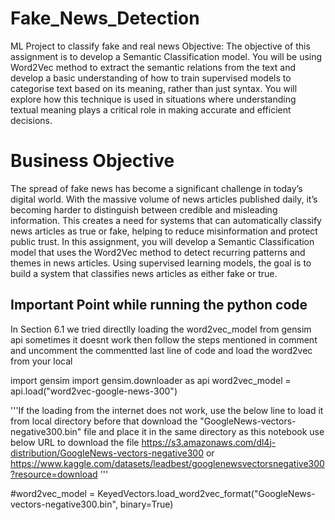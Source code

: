 # Fake_News_Detection
ML Project to classify fake and real news 
Objective:
The objective of this assignment is to develop a Semantic Classification model. You will be using Word2Vec method to extract the semantic relations from the text and develop a basic understanding of how to train supervised models to categorise text based on its meaning, rather than just syntax. You will explore how this technique is used in situations where understanding textual meaning plays a critical role in making accurate and efficient decisions.

# Business Objective

The spread of fake news has become a significant challenge in today’s digital world. With the massive volume of news articles published daily, it’s becoming harder to distinguish between credible and misleading information. This creates a need for systems that can automatically classify news articles as true or fake, helping to reduce misinformation and protect public trust.
In this assignment, you will develop a Semantic Classification model that uses the Word2Vec method to detect recurring patterns and themes in news articles. Using supervised learning models, the goal is to build a system that classifies news articles as either fake or true.

## Important Point while running the python code 

In Section 6.1 we tried directlly loading the word2vec_model from gensim api sometimes it doesnt work then follow the steps mentioned in comment and uncomment the commentted last line of code and load the word2vec from your local 

import gensim
import gensim.downloader as api
word2vec_model = api.load("word2vec-google-news-300")

'''If the loading from the internet does not work, use the below line to load it from local directory
before that download the "GoogleNews-vectors-negative300.bin" file and place it in the same directory as this notebook
use below URL to download the file
https://s3.amazonaws.com/dl4j-distribution/GoogleNews-vectors-negative300
or
https://www.kaggle.com/datasets/leadbest/googlenewsvectorsnegative300?resource=download
'''

#word2vec_model = KeyedVectors.load_word2vec_format("GoogleNews-vectors-negative300.bin", binary=True)

